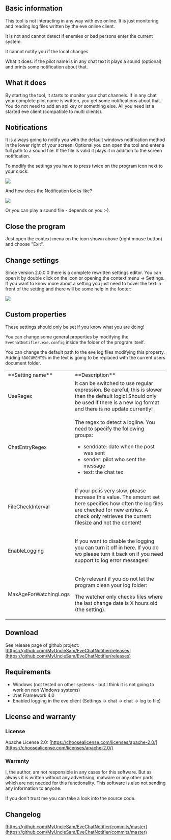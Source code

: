 ## Basic information

This tool is not interacting in any way with eve online. It is just monitoring and reading log files written by the eve online client.

It is not and cannot detect if enemies or bad persons enter the current system.

It cannot notify you if the local changes

What it does: if the pilot name is in any chat text it plays a sound (optional) and prints some notification about that.

## What it does

By starting the tool, it starts to monitor your chat channels. If in any chat your complete pilot name is written, you get some notifications about that. You do not need to add an api key or something else. All you need ist a started eve client (compatible to multi clients).

## Notifications

It is always going to notify you with the default windows notification method in the lower right of your screen. Optional you can open the tool and enter a full path to a sound file. If the file is valid it plays it in addition to the screen notification.

To modify the settings you have to press twice on the program icon next to your clock:

![](https://book.esn.space/uploads/images/gallery/2017-08-Aug/scaled-840-0/image-1502048228262.png)

And how does the Notification looks like?

![](https://book.esn.space/uploads/images/gallery/2017-08-Aug/scaled-840-0/image-1502141592601.png)

Or you can play a sound file - depends on you :-).

## Close the program

Just open the context menu on the icon shown above (right mouse button) and choose "Exit".

## Change settings

Since version 2.0.0.0 there is a complete rewritten settings editor. You can open it by double click on the icon or opening the context menu -> Settings. If you want to know more about a setting you just need to hover the text in front of the setting and there will be some help in the footer:

![](https://book.esn.space/uploads/images/gallery/2017-08-Aug/scaled-840-0/image-1502229407705.png)

## Custom properties

These settings should only be set if you know what you are doing!

You can change some general properties by modifying the `EveChatNotifier.exe.config` inside the folder of the program itself.

You can change the default path to the eve log files modifying this property. Adding `%DOCUMENTS%` in the text is going to be replaced with the current users document folder.

<table id="bkmrk-setting-name-descrip">

<tbody>

<tr>

<td>**Setting name**</td>

<td>**Description**</td>

</tr>

<tr>

<td>UseRegex</td>

<td>It can be switched to use regular expression. Be careful, this is slower then the default logic! Should only be used if there is a new log format and there is no update currently!</td>

</tr>

<tr>

<td>ChatEntryRegex</td>

<td>

The regex to detect a logline. You need to specify the following groups:

*   senddate: date when the post was sent
*   sender: pilot who sent the message
*   text: the chat tex

</td>

</tr>

<tr>

<td>FileCheckInterval</td>

<td>

If your pc is very slow, please increase this value. The amount set here specifies how often the log files are checked for new entries. A check only retrieves the current filesize and not the content!

</td>

</tr>

<tr>

<td>EnableLogging</td>

<td>

If you want to disable the logging you can turn it off in here. If you do wo please turn it back on if you need support to log error messages!

</td>

</tr>

<tr>

<td>MaxAgeForWatchingLogs</td>

<td>

Only relevant if you do not let the program clean your log folder:

The watcher only checks files where the last change date is X hours old (the setting).

</td>

</tr>

</tbody>

</table>

## Download

See release page of github project: [https://github.com/MyUncleSam/EveChatNotifier/releases](https://github.com/MyUncleSam/EveChatNotifier/releases)

## Requirements

*   Windows (not tested on other systems - but I think it is not going to work on non Windows systems)
*   .Net Framework 4.0
*   Enabled logging in the eve client (Settings -> chat -> chat -> log to file)

## License and warranty

### License

Apache License 2.0: [https://choosealicense.com/licenses/apache-2.0/](https://choosealicense.com/licenses/apache-2.0/)

### Warranty

I, the author, am not responsible in any cases for this software. But as always it is written without any advertising, malware or any other parts which are not needed for this functionality. This software is also not sending any information to anyone.

If you don't trust me you can take a look into the source code.

## Changelog

[https://github.com/MyUncleSam/EveChatNotifier/commits/master](https://github.com/MyUncleSam/EveChatNotifier/commits/master)

<div class="pcl_tooltip_box" style="display: none;">Image already added</div>
